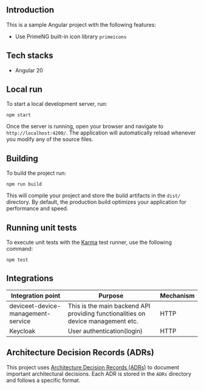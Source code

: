 ## Introduction

This is a sample Angular project with the following features:
- Use PrimeNG built-in icon library `primeicons`

## Tech stacks

- Angular 20

## Local run

To start a local development server, run:

```
npm start
```

Once the server is running, open your browser and navigate to `http://localhost:4200/`. The application will automatically reload whenever you modify any of the source files.

## Building

To build the project run:

```
npm run build
```

This will compile your project and store the build artifacts in the `dist/` directory. By default, the production build optimizes your application for performance and speed.

## Running unit tests

To execute unit tests with the [Karma](https://karma-runner.github.io) test runner, use the following command:

```
npm test
```

## Integrations

| Integration point                  | Purpose                                                                          | Mechanism |
|------------------------------------|----------------------------------------------------------------------------------|-----------|
| deviceet-device-management-service | This is the main backend API providing functionalities on device management etc. | HTTP      |
| Keycloak                           | User authentication(login)                                                       | HTTP      |

## Architecture Decision Records (ADRs)

This project uses [Architecture Decision Records (ADRs)](https://adr.github.io/) to document important architectural decisions. Each ADR is stored in the `ADRs` directory and follows a specific format.

